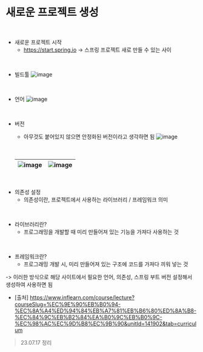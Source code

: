 # 새로운 프로젝트 생성
<br>

* 새로운 프로젝트 시작
  * https://start.spring.io -> 스프링 프로젝트 새로 만들 수 있는 사이
 <br>
 
* 빌드툴
  ![image](https://github.com/starbc0720/TIL/assets/57441201/a73cc9d1-ee0c-45a5-b5e1-f1d4ede1c0c5)
<br>

* 언어
  ![image](https://github.com/starbc0720/TIL/assets/57441201/8db8145d-3d1b-4156-8f99-54c69171bdd7)
<br>

* 버전
  * 아무것도 붙어있지 않으면 안정화된 버전이라고 생각하면 됨
  ![image](https://github.com/starbc0720/TIL/assets/57441201/8e618fde-1ab4-4079-8562-f1afa0ce0b64)
  <br>
  <br>
  
  ![image](https://github.com/starbc0720/TIL/assets/57441201/79860a81-b1f2-41a6-8a06-f8b295bf006e)| ![image](https://github.com/starbc0720/TIL/assets/57441201/db306b14-1d6e-4eb0-9ea0-d22928ea34d7)
  --- | --- |

<br>

* 의존성 설정
  * 의존성이란, 프로젝트에서 사용하는 라이브러리 / 프레임워크 의미
<br>

* 라이브러리란?
  * 프로그래밍을 개발할 때 미리 만들어져 있는 기능을 가져다 사용하는 것
<br>

* 프레임워크란?
  * 프로그래밍 개발 시, 미리 만들어져 있는 구조에 코드를 가져다 끼워 넣는 것 
 
-> 이러한 방식으로 해당 사이트에서 필요한 언어, 의존성, 스프링 부트 버전 설정해서 생성하여 사용하면 됨 


* [출처] https://www.inflearn.com/course/lecture?courseSlug=%EC%9E%90%EB%B0%94-%EC%8A%A4%ED%94%84%EB%A7%81%EB%B6%80%ED%8A%B8-%EC%84%9C%EB%B2%84%EA%B0%9C%EB%B0%9C-%EC%98%AC%EC%9D%B8%EC%9B%90&unitId=141902&tab=curriculum




> 23.07.17 정리
